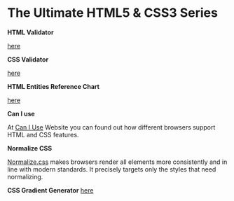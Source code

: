 # The Ultimate HTML5 & CSS3 Series

**HTML Validator**

[here](https://validator.w3.org/)

**CSS Validator**

[here](https://jigsaw.w3.org/css-validator/)

**HTML Entities Reference Chart**

[here](https://tools.w3cub.com/html-entities)

**Can I use**

At [Can I Use](https://caniuse.com/) Website you can found out how different browsers support HTML and CSS features.

**Normalize CSS**

[Normalize.css](https://necolas.github.io/normalize.css/) makes browsers render all elements more consistently and in line with modern standards. It precisely targets only the styles that need normalizing.

**CSS Gradient Generator**
[here](https://cssgradient.io/)